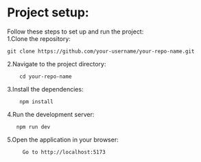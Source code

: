 # Project setup:

Follow these steps to set up and run the project:  
1.Clone the repository:

    git clone https://github.com/your-username/your-repo-name.git


2.Navigate to the project directory:

        cd your-repo-name

3.Install the dependencies:

        npm install

4.Run the development server:

       npm run dev

5.Open the application in your browser:
         
         Go to http://localhost:5173
